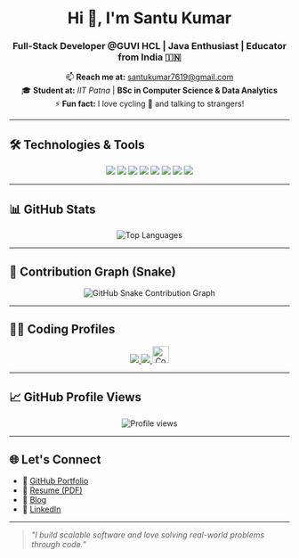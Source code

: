 <h1 align="center">Hi 👋, I'm Santu Kumar</h1>
<h3 align="center">Full-Stack Developer @GUVI HCL | Java Enthusiast | Educator from India 🇮🇳</h3>

<p align="center">
  📫 <strong>Reach me at:</strong> <a href="mailto:santukumar7619@gmail.com">santukumar7619@gmail.com</a><br>
  🎓 <strong>Student at:</strong> <em>IIT Patna</em> | <strong>BSc in Computer Science & Data Analytics</strong><br>
  ⚡ <strong>Fun fact:</strong> I love cycling 🚴 and talking to strangers!
</p>

---

## 🛠️ Technologies & Tools

<p align="center">
  <img src="https://img.shields.io/badge/Java-ED8B00?style=for-the-badge&logo=java&logoColor=white" />
  <img src="https://img.shields.io/badge/React-20232A?style=for-the-badge&logo=react&logoColor=61DAFB" />
  <img src="https://img.shields.io/badge/Spring_Boot-6DB33F?style=for-the-badge&logo=spring-boot&logoColor=white" />
  <img src="https://img.shields.io/badge/MySQL-0d94a4?style=for-the-badge&logo=mysql&logoColor=white" />
  <img src="https://img.shields.io/badge/JavaScript-F7DF1E?style=for-the-badge&logo=javascript&logoColor=black" />
  <img src="https://img.shields.io/badge/HTML5-E34F26?style=for-the-badge&logo=html5&logoColor=white" />
  <img src="https://img.shields.io/badge/CSS3-1572B6?style=for-the-badge&logo=css3&logoColor=white" />
  <img src="https://img.shields.io/badge/Postman-FF6C37?style=for-the-badge&logo=postman&logoColor=white" />
</p>

---

## 📊 GitHub Stats

<p align="center">
  <img src="https://github-readme-stats.vercel.app/api/top-langs/?username=Santu-kumar364&layout=compact&theme=tokyonight&hide_border=true" alt="Top Languages"/>
</p>

---

## 🐍 Contribution Graph (Snake)

<p align="center">
  <img src="https://raw.githubusercontent.com/Santu-kumar364/Santu-kumar364/output/github-contribution-grid-snake.svg" alt="GitHub Snake Contribution Graph" />
</p>

---

## 👨‍💻 Coding Profiles

<p align="center">
  <a href="https://leetcode.com/u/santukumar7619/" target="_blank">
    <img src="https://img.shields.io/badge/LeetCode-FFA116?style=for-the-badge&logo=LeetCode&logoColor=black" />
  </a>
  <a href="https://www.hackerrank.com/profile/santukumar7619" target="_blank">
    <img src="https://img.shields.io/badge/HackerRank-2EC866?style=for-the-badge&logo=HackerRank&logoColor=white" />
  </a>
  <a href="https://www.naukri.com/code360/profile/5e2c8886-59a2-4393-943b-773290a29342" target="_blank">
    <img src="https://files.codingninjas.in/new-cn-logos-1-1711622387.svg" alt="Code360 Logo" height="30" />
  </a>
</p>

---

## 📈 GitHub Profile Views

<p align="center">
  <img src="https://komarev.com/ghpvc/?username=Santu-kumar364&label=Profile%20views&color=0e75b6&style=flat" alt="Profile views" />
</p>

---

## 🌐 Let's Connect

- 🔗 [GitHub Portfolio](https://github.com/Santu-kumar364)
- 📄 [Resume (PDF)](https://chat.openai.com/c/ResumeSantu.pdf) <!-- Replace with a direct resume URL if hosted on Drive or GitHub -->
- 📝 [Blog](https://your-blog.com) <!-- Optional: Replace or remove if no blog -->
- 💼 [LinkedIn](https://www.linkedin.com/in/santu-kumar-72239231b/)

---

> _"I build scalable software and love solving real-world problems through code."_

  
